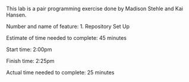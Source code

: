 This lab is a pair programming exercise done by Madison Stehle and Kai Hansen. 

Number and name of feature: 1. Repository Set Up

Estimate of time needed to complete: 45 minutes

Start time: 2:00pm

Finish time: 2:25pm

Actual time needed to complete: 25 minutes
